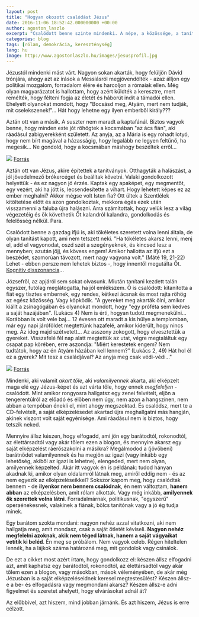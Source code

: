 ```yaml
---
layout: post
title: "Hogyan okozott csalódást Jézus"
date: 2016-11-06 18:52:42.000000000 +00:00
author: agoston_laszlo
excerpt: "Csalódott benne szinte mindenki. A népe, a közössége, a tanítványai, József, az apja, a gazdag ifjú. Mindannyian ugyanabba a hibába estek. Amibe te is esel nap, mint nap..."
categories: blog
tags: [rólam, demokrácia, kereszténység]
lang: hu
image: http://www.agostonlaszlo.hu/images/jesusprofil.jpg
---
```

Jézustól mindenki mást várt. Nagyon sokan akarták, hogy felüljön Dávid trónjára, ahogy azt az írások a Messiásról megjövendölték - azaz álljon egy politikai mozgalom, forradalom élére és harcoljon a rómaiak ellen. Még olyan magyarázatot is hallottam, hogy azért küldték a keresztre, mert remélték, hogy félteni fogja az életét és háborút indít a támadói ellen. Ehelyett olyanokat mondott, hogy "Bocsásd meg, Atyám, mert nem tudják, mit cselekszenek!"... Hát hogy lehetne egy ilyen emberből király???

Aztán ott van a másik. A suszter nem maradt a kaptafánál. Biztos vagyok benne, hogy minden este jót röhögtek a kocsmában "az ács fián", aki ráadásul zabigyerekként született. Az anyja, az a Mária is egy rohadt lotyó, hogy nem bírt magával a házasságig, hogy legalább ne legyen feltűnő, ha megesik... Ne gondold, hogy a  kocsmában máshogy beszéltek erről...

![](http://www.agostonlaszlo.hu/images/jesusprofil.jpg)
[Forrás](http://i1.wp.com/www.fatosocultos.com.br/wp-content/uploads/2016/10/andre_-4-1024x531.jpg?resize=752%2C440)

Aztán ott van Jézus, akire építettek a tanítványok. Otthagyták a halászást, a jól jövedelmező brókercéget és beálltak követni. Valaki gondolkozott helyettük - és ez nagyon jó érzés. Kaptak egy apaképet, egy megmentőt, egy vezért, aki ha jött is, lecsendesítette a vihart. Hogy lehetett képes ez az ember meghalni? Akkor mégse volt Isten fia? Ott ültek a Szentlélek kitöltetése előtt és azon gondolkoztak, mekkora égés ezek után visszamenni a faluba újra halászni. Arra számítottak, hogy velük lesz a világ végezetéig és ők követhetik Őt kalandról kalandra, gondolkodás és felelősség nélkül. Para.

Csalódott benne a gazdag ifjú is, aki tökéletes szeretett volna lenni általa, de olyan tanítást kapott, ami nem tetszett neki. "Ha tökéletes akarsz lenni, menj el, add el vagyonodat, oszd szét a szegényeknek, és kincsed lesz a mennyben; azután jöjj, és kövess engem! Amikor hallotta az ifjú ezt a beszédet, szomorúan távozott, mert nagy vagyona volt." (Máté 19, 21-22) Lehet - ebben persze nem lehetek biztos -, hogy innentől megutálta Őt. [Kognitív disszonancia](https://hu.wikipedia.org/wiki/Kognit%C3%ADv_disszonancia)... 

Józsefről, az apjáról sem sokat olvasunk. Miután tanítani kezdett talán egyszer, futólag meglátogatta, ha jól emlékszem. Ő is csalódott: kitanította a fiát egy tisztes embernek, egy rendes, kétkezi ácsnak és most rajta röhög az egész közösség. Vagy köpködik. "A gyereket meg akarták ölni, amikor kiállt a zsinagógában és olyanokat mondott, hogy "egy próféta sem kedves a saját hazájában". (Lukács 4) Nem is érti, hogyan tudott megmenekülni... Korábban is volt vele baj... 12 évesen ott maradt a kis hülye a templomban, már egy napi járóföldet megtettünk hazafelé, amikor kiderült, hogy nincs meg. Az ideg majd szétvetett... Az asszony zokogott, hogy elvesztettük a gyereket. Visszafelé fél nap alatt megtettük az utat, végre megtaláltuk egy csapat pap körében, erre aszondja: "Miért kerestetek engem? Nem tudtátok, hogy az én Atyám házában kell lennem?” (Lukács 2, 49) Hát hol él ez a gyerek? Mit tesz a családjával? Az anyja meg csak védi-védi..." 

![](http://www.agostonlaszlo.hu/images/utolsovacsora.jpg)
[Forrás](https://alexcolao.files.wordpress.com/2010/09/lastsupper.jpg)

Mindenki, aki valamit *akart tőle*, aki *valamilyennek* akarta, aki elképzelt maga elé egy Jézus-képet és azt várta tőle, hogy ennek *megfeleljen* - csalódott. Mint amikor rongyosra hallgatsz egy zenei felvételt, eljön a tengerentúlról az előadó és élőben nem úgy, nem azon a hangszínen, nem abban a tempóban énekli el, mint ahogy megszoktad. És csalódsz, mert te a CD-felvételt, a saját elképzelésedet akartad újra meghallgatni más hangján, akinek viszont volt saját egyénisége. Ami ráadásul nem is biztos, hogy tetszik neked.

Mennyire állsz készen, hogy elfogadd, ami jön egy barátodtól, rokonodtól, az élettársadtól vagy akár tőlem ezen a blogon, és mennyire akarsz egy saját elképzelést ráerőszakolni a másikra? Megálmodod a (jövőbeni) barátnődet valamilyennek és ha megjön az igazi (vagy inkább egy lehetőség, akiből az igazi is lehetne), elengeded, mert nem olyan, amilyennek képzelted. Akár itt vagyok én is példának: tudod hányan akadnak ki, amikor olyan oldalamról látnak meg, amiről eddig nem - és az nem egyezik az elképzeléseikkel? Sokszor kapom meg, hogy csalódtak bennem - de **ilyenkor nem bennem csalódnak**, én nem változtam, **hanem abban** az elképzelésben, amit rólam alkottak. Vagy még inkább, **amilyennek ők szerettek volna látni**. Forradalmárnak, politikusnak, "egyszerű" operaénekesnek, valakinek a fiának, bölcs tanítónak vagy a jó ég tudja minek. 

Egy barátom szokta mondani: nagyon nehéz azzal vitatkozni, aki nem hallgatja meg, amit mondasz, csak a saját ötletét kéviseli. **Nagyon nehéz megfelelni azoknak, akik nem téged látnak, hanem a saját vágyaikat vetítik ki beléd**. Én meg se próbálom. Nem vagyok celeb. Régen hiteltelen lennék, ha a lájkok száma határozná meg, mit gondolok vagy csinálok.

De ezt a cikket most azért írtam, hogy gondolkozz el: készen állsz elfogadni azt, amit kaphatsz egy barátodtól, rokonodtól, az élettársadtól vagy akár tőlem ezen a blogon, vagy másokban, mások véleményében, de akár még Jézusban is a saját elképzeléseidnek keresel megtestesülést? Készen állsz-e a be- és elfogadásra vagy megmondani akarsz? Készen állsz-e adni figyelmet és szeretet ahelyett, hogy elvárásokat adnál át?

Az előbbivel, azt hiszem, mind jobban járnánk. És azt hiszem, Jézus is erre célzott.
